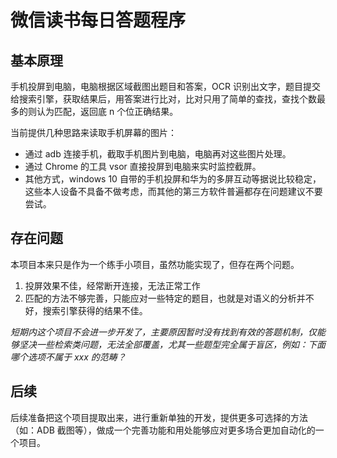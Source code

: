 # 微信读书每日答题程序

## 基本原理
手机投屏到电脑，电脑根据区域截图出题目和答案，OCR 识别出文字，题目提交给搜索引擎，获取结果后，用答案进行比对，比对只用了简单的查找，查找个数最多的则认为匹配，返回底 n 个位正确结果。

当前提供几种思路来读取手机屏幕的图片：
- 通过 adb 连接手机，截取手机图片到电脑，电脑再对这些图片处理。
- 通过 Chrome 的工具 vsor 直接投屏到电脑来实时监控截屏。
- 其他方式，windows 10 自带的手机投屏和华为的多屏互动等据说比较稳定，这些本人设备不具备不做考虑，而其他的第三方软件普遍都存在问题建议不要尝试。

## 存在问题
本项目本来只是作为一个练手小项目，虽然功能实现了，但存在两个问题。
1. 投屏效果不佳，经常断开连接，无法正常工作
2. 匹配的方法不够完善，只能应对一些特定的题目，也就是对语义的分析并不好，搜索引擎获得的结果不佳。

*短期内这个项目不会进一步开发了，主要原因暂时没有找到有效的答题机制，仅能够坚决一些检索类问题，无法全部覆盖，尤其一些题型完全属于盲区，例如：下面哪个选项不属于 xxx 的范畴？*

## 后续

后续准备把这个项目提取出来，进行重新单独的开发，提供更多可选择的方法（如：ADB 截图等），做成一个完善功能和用处能够应对更多场合更加自动化的一个项目。